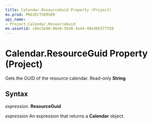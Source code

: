 ```yaml
---
title: Calendar.ResourceGuid Property (Project)
ms.prod: PROJECTSERVER
api_name:
- Project.Calendar.ResourceGuid
ms.assetid: c66c3e90-06e0-5b48-3e44-48e366377258
---
```



# Calendar.ResourceGuid Property (Project)

Gets the GUID of the resource calendar. Read-only  **String**.


## Syntax

 _expression_. **ResourceGuid**

 _expression_ An expression that returns a **Calendar** object.


